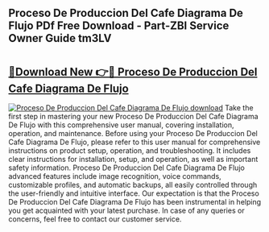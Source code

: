 ## Proceso De Produccion Del Cafe Diagrama De Flujo PDf Free Download - Part-ZBI Service Owner Guide tm3LV

# <h2><a href="http://dfua348.blite.top/?on=Proceso+De+Produccion+Del+Cafe+Diagrama+De+Flujo">🔗Download New 👉🔴 Proceso De Produccion Del Cafe Diagrama De Flujo</a></h2>

[![Proceso De Produccion Del Cafe Diagrama De Flujo download](https://i.imgur.com/lujVjoI.png)](http://dfua348.blite.top/?on=Proceso+De+Produccion+Del+Cafe+Diagrama+De+Flujo)
Take the first step in mastering your new Proceso De Produccion Del Cafe Diagrama De Flujo with this comprehensive user manual, covering installation, operation, and maintenance. Before using your Proceso De Produccion Del Cafe Diagrama De Flujo, please refer to this user manual for comprehensive instructions on product setup, operation, and troubleshooting. It includes clear instructions for installation, setup, and operation, as well as important safety information. Proceso De Produccion Del Cafe Diagrama De Flujo advanced features include image recognition, voice commands, customizable profiles, and automatic backups, all easily controlled through the user-friendly and intuitive interface. Our expectation is that the Proceso De Produccion Del Cafe Diagrama De Flujo has been instrumental in helping you get acquainted with your latest purchase. In case of any queries or concerns, feel free to contact our customer service.
